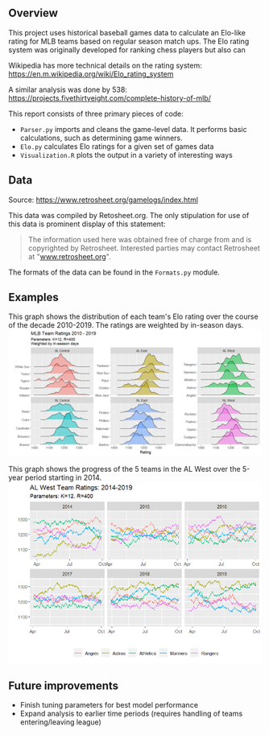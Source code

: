 ## Overview

This project uses historical baseball games data to calculate an Elo-like rating for MLB teams based on regular season match ups. The Elo rating system was originally developed for ranking chess players but also can 

Wikipedia has more technical details on the rating system:
https://en.m.wikipedia.org/wiki/Elo_rating_system

A similar analysis was done by 538:
https://projects.fivethirtyeight.com/complete-history-of-mlb/

This report consists of three primary pieces of code:
* `Parser.py` imports and cleans the game-level data. It performs basic calculations, such as determining game winners.
* `Elo.py` calculates Elo ratings for a given set of games data
* `Visualization.R` plots the output in a variety of interesting ways


## Data

Source: https://www.retrosheet.org/gamelogs/index.html

This data was compiled by Retosheet.org. The only stipulation for use of this data is prominent display of this statement:

>The information used here was obtained free of 
>charge from and is copyrighted by Retrosheet.  Interested
>parties may contact Retrosheet at "www.retrosheet.org".

The formats of the data can be found in the `Formats.py` module.
 
## Examples

This graph shows the distribution of each team's Elo rating over the course of the decade 2010-2019. The ratings are weighted by in-season days.
![Distribution of Elo Ratings](RatingDistr.png)

This graph shows the progress of the 5 teams in the AL West over the 5-year period starting in 2014.
![American League West Ratings 2014 - 2019](RatingsALW.png)

## Future improvements 

* Finish tuning parameters for best model performance
* Expand analysis to earlier time periods (requires handling of teams entering/leaving league)

